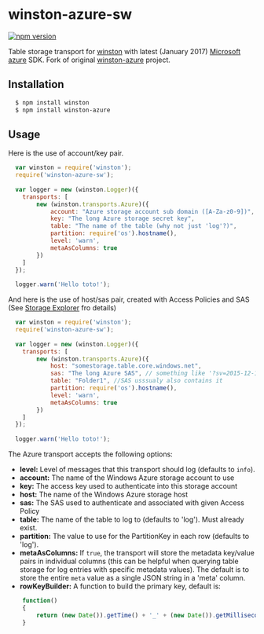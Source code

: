 # winston-azure-sw

[![npm version](https://badge.fury.io/js/winston-azure-sw.svg)](https://badge.fury.io/js/winston-azure-sw)

Table storage transport for [winston][1] with latest (January 2017) [Microsoft azure][2] SDK. Fork of original [winston-azure][0] project.

## Installation

``` bash
  $ npm install winston
  $ npm install winston-azure
```

## Usage
Here is the use of account/key pair.
``` js
  var winston = require('winston');
  require('winston-azure-sw');
  
  var logger = new (winston.Logger)({
    transports: [
        new (winston.transports.Azure)({
            account: "Azure storage account sub domain ([A-Za-z0-9])",
            key: "The long Azure storage secret key",
            table: "The name of the table (why not just 'log'?)",
            partition: require('os').hostname(),
            level: 'warn',
            metaAsColumns: true
        })
    ]
  });
  
  logger.warn('Hello toto!');
```
And here is the use of host/sas pair, created with Access Policies and SAS (See [Storage Explorer][4] fro details)
``` js
  var winston = require('winston');
  require('winston-azure-sw');
  
  var logger = new (winston.Logger)({
    transports: [
        new (winston.transports.Azure)({
            host: "somestorage.table.core.windows.net", 
            sas: "The long Azure SAS", // something like '?sv=2015-12-11&si=Folder1-A123&tn=folder1&sig=BLA-BLA'
            table: "Folder1", //SAS usssualy also contains it
            partition: require('os').hostname(),
            level: 'warn',
            metaAsColumns: true
        })
    ]
  });
  
  logger.warn('Hello toto!');
```

The Azure transport accepts the following options:

* __level:__ Level of messages that this transport should log (defaults to `info`).
* __account:__ The name of the Windows Azure storage account to use
* __key:__ The access key used to authenticate into this storage account
* __host:__ The name of the Windows Azure storage host
* __sas:__ The SAS used to authenticate and associated with given Access Policy
* __table:__ The name of the table to log to (defaults to 'log').  Must already exist.
* __partition:__ The value to use for the PartitionKey in each row (defaults to 'log').
* __metaAsColumns:__ If `true`, the transport will store the metadata key/value pairs in individual columns (this can be helpful when querying table storage for log entries with specific metadata values).  The default is to store the entire `meta` value as a single JSON string in a 'meta' column.
* __rowKeyBuilder:__ A function to build the primary key, default is:
``` js
    function()
    {
        return (new Date()).getTime() + '_' + (new Date()).getMilliseconds();
    }
```

[0]: https://github.com/ebuildy/winston-azure
[1]: https://github.com/flatiron/winston
[2]: https://github.com/Azure/azure-storage-node
[3]: https://github.com/pofallon/winston-skywriter/
[4]: http://storageexplorer.com/
